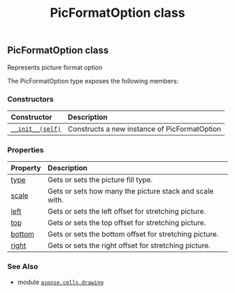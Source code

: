 ﻿---
title: PicFormatOption class
second_title: Aspose.Cells for Python via .NET API References
description: 
type: docs
weight: 420
url: /aspose.cells.drawing/picformatoption/
is_root: false
---

## PicFormatOption class

Represents picture format option



The PicFormatOption type exposes the following members:

### Constructors
| Constructor | Description |
| :- | :- |
| [`__init__(self)`](/cells/python-net/aspose.cells.drawing/picformatoption/__init__/#) | Constructs a new instance of PicFormatOption |


### Properties
| Property | Description |
| :- | :- |
| [type](/cells/python-net/aspose.cells.drawing/picformatoption/type) | Gets or sets the picture fill type. |
| [scale](/cells/python-net/aspose.cells.drawing/picformatoption/scale) | Gets or sets how many the picture stack and scale with. |
| [left](/cells/python-net/aspose.cells.drawing/picformatoption/left) | Gets or sets the left offset for stretching picture. |
| [top](/cells/python-net/aspose.cells.drawing/picformatoption/top) | Gets or sets the top offset for stretching picture. |
| [bottom](/cells/python-net/aspose.cells.drawing/picformatoption/bottom) | Gets or sets the bottom offset for stretching picture. |
| [right](/cells/python-net/aspose.cells.drawing/picformatoption/right) | Gets or sets the right offset for stretching picture. |



### See Also
* module [`aspose.cells.drawing`](..)
